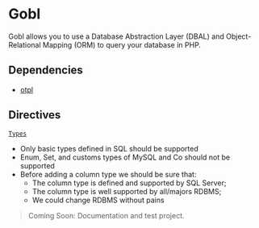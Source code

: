 # Gobl
Gobl allows you to use a Database Abstraction Layer (DBAL) and Object-Relational Mapping (ORM) to query your database in PHP.

## Dependencies
 - [otpl](https://github.com/silassare/otpl/)

## Directives
[`Types`](./src/DBAL/Types)
 - Only basic types defined in SQL should be supported
 - Enum, Set, and customs types of MySQL and Co should not be supported
 - Before adding a column type we should be sure that:
   - The column type is defined and supported by SQL Server;
   - The column type is well supported by all/majors RDBMS;
   - We could change RDBMS without pains

> Coming Soon: Documentation and test project.
